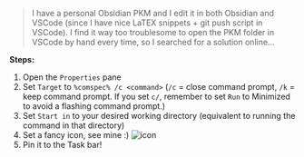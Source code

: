 > I have a personal Obsidian PKM and I edit it in both Obsidian and VSCode (since I have nice LaTEX snippets + git push script in VSCode). I find it way too troublesome to open the PKM folder in VSCode by hand every time, so I searched for a solution online...

**Steps:**
1. Open the `Properties` pane
2. Set `Target` to `%comspec% /c <command>` (`/c` = close command prompt, `/k` = keep command prompt. If you set `c/`, remember to set `Run`  to Minimized to avoid a flashing command prompt.)
3. Set `Start in` to your desired working directory (equivalent to running the command in that directory)
4. Set a fancy icon, see mine :) 
![icon](attachments/obsidian_vscode_shortcut_icon.ico)
5. Pin it to the Task bar!